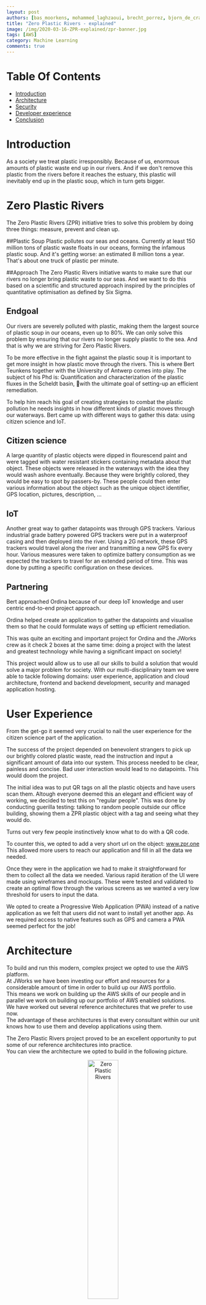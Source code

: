 ```yaml
---
layout: post
authors: [bas_moorkens, mohammed_laghzaoui, brecht_porrez, bjorn_de_craemer, frederick_bousson]
title: "Zero Plastic Rivers - explained"
image: /img/2020-03-16-ZPR-explained/zpr-banner.jpg
tags: [AWS]
category: Machine Learning
comments: true
---
```


# Table Of Contents

* [Introduction](#introduction)
* [Architecture](#architecture)
* [Security](#security)
* [Developer experience](#developer-experience)
* [Conclusion](#conclusion)

# Introduction

As a society we treat plastic irresponsibly. Because of us, enormous amounts of plastic waste end up in our rivers. And if we don't remove this plastic from the rivers before it reaches the estuary, this plastic will inevitably end up in the plastic soup, which in turn gets bigger.


# Zero Plastic Rivers

The Zero Plastic Rivers (ZPR) initiative tries to solve this problem by doing three things: measure, prevent and clean up.


##Plastic Soup
Plastic pollutes our seas and oceans. Currently at least 150 million tons of plastic waste floats in our oceans, forming the infamous plastic soup. And it's getting worse: an estimated 8 million tons a year. That's about one truck of plastic per minute.

##Approach
The Zero Plastic Rivers initiative wants to make sure that our rivers no longer bring plastic waste to our seas. And we want to do this based on a scientific and structured approach inspired by the principles of quantitative optimisation as defined by Six Sigma.


## Endgoal
Our rivers are severely polluted with plastic, making them the largest source of plastic soup in our oceans, even up to 80%. We can only solve this problem by ensuring that our rivers no longer supply plastic to the sea. And that is why we are striving for Zero Plastic Rivers.


To be more effective in the fight against the plastic soup it is important to get more insight in how plastic move through the rivers.
This is where Bert Teunkens together with the University of Antwerp comes into play.
The subject of his Phd is: Quantification and characterization of the plastic fluxes in the Scheldt basin, with the ultimate goal of  setting-up an efficient remediation.

To help him reach his goal of creating strategies to combat the plastic pollution he needs insights in how different kinds of plastic moves through our waterways.
Bert came up with different ways to gather this data: using citizen science and IoT.


## Citizen science
A large quantity of plastic objects were dipped in flourescend paint and were tagged with water resistant stickers containing metadata about that object. 
These objects were released in the waterways with the idea they would wash ashore eventually. 
Because they were brightly colored, they would be easy to spot by passers-by.
These people could then enter various information about the object such as the unique object identifier, GPS location, pictures, description, ... 

## IoT
Another great way to gather datapoints was through GPS trackers. 
Various industrial grade battery powered GPS trackers were put in a waterproof casing and then deployed into the river.
Using a 2G network, these GPS trackers would travel along the river and transmitting a new GPS fix every hour. 
Various measures were taken to optimize battery consumption as we expected the trackers to travel for an extended period of time. This was done by putting a specific configuration on these devices.


## Partnering

Bert approached Ordina because of our deep IoT knowledge and user centric end-to-end project approach.

Ordina helped create an application to gather the datapoints and visualise them so that he could formulate ways of setting up efficient remediation.

This was quite an exciting and important project for Ordina and the JWorks crew as it check 2 boxes at the same time: doing a project with the latest and greatest technology while having a significant impact on society!

This project would allow us to use all our skills to build a solution that would solve a major problem for society.
With our multi-disciplinairy team we were able to tackle following domains: user experience, application and cloud architecture, frontend and backend development, security and managed application hosting.


# User Experience

From the get-go it seemed very crucial to nail the user experience for the citizen science part of the application.

The success of the project depended on benevolent strangers to pick up our brightly colored plastic waste, read the instruction and input a significant amount of data into our system.
This process needed to be clear, painless and concise. 
Bad user interaction would lead to no datapoints. This would doom the project.


The initial idea was to put QR tags on all the plastic objects and have users scan them.
Altough everyone deemed this an elegant and efficient way of working, we decided to test this on "regular people".
This was done by conducting guerilla testing: talking to random people outside our office building, showing them a ZPR plastic object with a tag and seeing what they would do.

Turns out very few people instinctively know what to do with a QR code.

To counter this, we opted to add a very short url on the object: www.zpr.one
This allowed more users to reach our application and fill in all the data we needed.

Once they were in the application we had to make it straightforward for them to collect all the data we needed. Various rapid iteration of the UI were made using wireframes and mockups. These were tested and validated to create an optimal flow through the various screens as we wanted a very low threshold for users to input the data.

We opted to create a Progressive Web Application (PWA) instead of a native application as we felt that users did not want to install yet another app.
As we required access to native features such as GPS and camera a PWA seemed perfect for the job!


# Architecture

To build and run this modern, complex project we opted to use the AWS platform.  
At JWorks we have been investing our effort and resources for a considerable amount of time in order to build up our AWS portfolio.  
This means we work on building up the AWS skills of our people and in parallel we work on building up our portfolio of AWS enabled solutions.  
We have worked out several reference architectures that we prefer to use now.  
The advantage of these architectures is that every consultant within our unit knows how to use them and develop applications using them.  

The Zero Plastic Rivers project proved to be an excellent opportunity to put some of our reference architectures into practice.  
You can view the architecture we opted to build in the following picture.  

<div style="text-align: center;">
  <img alt="Zero Plastic Rivers" src="/img/2020-03-16-ZPR-explained/zpr_architecture.jpg" width="auto" height="40%" target="_blank">
</div>

This big architectural picture can be divided in 3 big sections:

* Backend java application
* Frontend ionic app
* IoT sensor data ingestion

We will highlight some key features of each architectural section in the following paragraphs.

## Backend application

<div style="text-align: center;">
  <img alt="Zero Plastic Rivers" src="/img/2020-03-16-ZPR-explained/zpr_arch_backend.jpg" width="auto" height="40%" target="_blank">
</div>

### The backend itself
Since we are called JWorks and we mainly focus on Java/Javacript development it should be no surprise that our backend application is written in Java with the Spring Boot framework.  
In general we prefer to write backends in the microservices paradigm, but in this case the backend was sufficiently small that it only consists of 1 microservice.  
The application itself is a pretty standard spring boot application.  
We use a postgreSQL server hosted in RDS as our persistent datastore on the backend, supplemented with an elasticache Redis cluster to cache database queries and configurations for the IoT sensors used in the IoT sensor data ingestion part.  
Our backend service is reachable over a REST interface for the outside world, we will talk more about this interface when we discuss the frontend application.  

### Hosting of the application
The backend application is hosted on our Kubernetes cluster in the AWS cloud. This cluster is an EKS cluster that we use to run several projects for customers and is also used for some of our internal applications.  
The EKS cluster is a multi-worker node cluster setup with multiple Auto Scaling Groups so we can guarantuee almost 100% uptime on our applications that run on this cluster.  
We have been using Kubernetes in different forms (on-premise, AKS, PKS,  ...) for a long time now which means we have a very clear image of how to use it and how to run applications on a cluster.  
We make heavy use of several key features like: secrets, configmaps, ...  
Our EKS cluster is running several plugins that allow us to quickly configure infrastructure components on the AWS cloud from within our cluster.  
For example the REST interface of the application is exposed through a Kubernetes ingress which is hooked up to the ALB controller plugin.  
This means that whenever we create a new ingress a new Application Load Balancer will be automatically provisioned in the AWS cloud to expose our deployment to the outside world. This makes it very easy to work with and allows us a lot of flexibility.  

## Frontend

<div style="text-align: center;">
  <img alt="Zero Plastic Rivers" src="/img/2020-03-16-ZPR-explained/zpr_arch_frontend.jpg" width="auto" height="40%" target="_blank">
</div>

Our frontend application consists of two parts.  
The first part is aimed at citizens who wish to help the cause. They can feed data in the system via the citizen science application when they find a bottle as shown in the image below.  
This is the first way that data from the plastic bottles comes into our system. We allow the user to upload an optional image when submitting this data. These images are stored in a secure S3 bucket.  
The second part is aimed at the researchers, and could be seen as the backoffice of the project, where the data given by the GPS trackers and the citizens is visualized in a clear and orderly way.

<div style="text-align: center;">
  <img alt="Zero Plastic Rivers" src="/img/2020-03-16-ZPR-explained/zpr-frontend-application.png" width="auto" height="40%" target="_blank">
</div>

To develop this application we have chosen to use Ionic. [Ionic](https://ionicframework.com/) is a free-to-use web-based framework that allows you to build hybrid mobile apps for iOS and Android, all from one codebase. In other words, Ionic is a tool for cross-platform mobile development. Ionic enables you to develop mobile apps using web technologies and languages like HTML, CSS, JavaScript, Angular, and TypeScript.

### Data visualization

<div style="text-align: center;">
  <img alt="Zero Plastic Rivers" src="/img/2020-03-16-ZPR-explained/zpr_arch_data_ingestion.jpg" width="auto" height="40%" target="_blank">
</div>

One of the most relevant components in this application is the map where the sensors and the plastic bottles in the river are visualized by means of the coordinates registered in these items as shown in the image above. For this we have chosen to use [Leaflet](https://leafletjs.com/) which is an open source JavaScript library for adding interactivity to maps. They have a ton of features and plugins to support doing pretty much anything with a map that you can think of.

Ionic offers a wide variety of ready to use plug-ins and one of them is the camera that enables users who decide to participate in this project to take pictures of the bottles to update the status and deterioration of each bottle in the river.

### Frontend Testing

In reference to software testing we have mainly used Unit Testing to reduce the number of errors that are released during deployment, which we consider critical for effective software development. 

### Frontend deployment

Originally we planned to host this application in a nginx webserver in our EKS cluster. We changed to S3 as it is an easier to maintain solution than running your own webserver on Kubernetes. We have setup a hosted zone in Route53 which serves as the entry point of users into our application. Route53 then forwards users who visit zpr.one to our Cloudfront distribution. Cloudfront serves the ionic app from our S3 bucket which has static webhosting enabled. This setup seems optimal as it is low maintenance, tightly secured and highly scalable.


#### Low maintenance
To explain why this setup is low maintenance let us take a look at the components used in this architecture.  
We are making use of Cloudfront, S3 and Route53 in this setup.  
All of these services are managed services provided by AWS.  
This means that there is no maintenance required on our part as AWS guarantees uptime and makes sure that everything is running smoothly.  
The only manual actions that have occurred on our side in this setup so far was to clear the Cloudfront cache after releasing a new version to have the new version more quickly available to users of the app.  

#### Tightly secured
Since we are using only managed services from AWS the burden of patching those services and making sure they are secured is on AWS itself.  
AWS has an excellent reputation on this regard so we feel very comfortable in this regard.  
We also make use of several additional features provided by AWS to secure our application further.  
For example the S3 bucket that is used to host the website is only accessible through the Cloudfront distribution.  
So users do not need access to the S3 resources itself, we implemented this nicely through Bucket policies and IAM access control.  

#### Highly scalable
Since we are only allowing traffic to our application from the Cloudfront distribution this means that we get all the benefits from this global CDN.  
Cloudfront operates on the AWS edge locations which are spread throughout the world.  
Because our application is mostly Belgium based this was not as important to us but the fact that Cloudfront routes its requests over the internal AWS backbone makes a huge difference in speed which is a nice feature if you are working with global applications.  
The S3 service which acts as the origin for our Cloudfront distribution is **nearly infinitely scalable** as proclaimed by AWS itself.  
The interaction between our frontend and backend happens over REST services provided by our backend in the EKS cluster which is exposed over an ALB so we are very confident that we can scale up as needed.  

## IoT sensor data ingestion


TODO fbousson
IoT is all about processing a large quanitity messages... 

What makes IoT data challenging from a developer perspective is threefold:

* Protocol
* Data format
* Message Content

Imagine you have a device that captures and delivers GPS data. 
Seems simple enough right? Guess again!


that these messages can be delivered over a variety of protocols (HTTP(S), TCP, UDP, MQTT, COAP, ...). On top of that, these messages are delivered in various formats (JSON, XML, HEX, ...)

TODO fbousson insert image of different communication stacks.


Some of our plastic containers send their location via the cellular network at regular intervals.  
These messages reach us via an external partner through the tcp protocol.  
The sensors can receive instructions and updates, but this has to happen inside the same open tcp connection within a very short timeframe.  
This is why we have chosen to develop a seperate java aplication that functions as "sensor gateway" to handle these incoming messages. This is deployed on an elastic beanstalk.  
This gateway consults the elasticache for any needed instructions or updates.  
If a return message is needed, it is sent through the open tcp connection.  
The sensor detection message is then passed on to an SQS queue. From here on, the focus of handling the message is less time-sensitive.  
A Lambda function decodes the message on the queue and then pushes it to another SQS message queue.  
A spring boot backend that is deployed in our kubernetes cluster handles these last events and persists them to our database.  


# Security

One key element of the security is controlling who has access to an application. To strengthen security, reduce risk and improve compliance, it is essential that only authorized users get to access specific data in an application and that authentication is required before that access is granted. This means that authentication is a critical component for most applications and in this project it was no exception, as we needed to secure the data visualization part of the application so that only researchers have access to advanced functionality.

To perform this authentication, we have chosen to use AWS Cognito as it dramatically simplifies application development by providing an authentication service that is simple to integrate into any modern application. In addition to storing login information, Cognito can store standard and custom user account settings. Learn more about AWS Cognito and its advantages [here](https://aws.amazon.com/cognito/).

Another advantage of AWS Cognito is that it supports OpenID Connect which is a simple identity layer built on top of the OAuth 2.0 protocol, which allows clients to verify the identity of an end user based on the authentication performed by an authorization server or identity provider (IdP), as well as to obtain basic profile information about the end user in an interoperable and REST-like manner. Learn more about OpenID Connect [here](https://openid.net/connect/).

### AWS Cognito and OpenID Connect

To carry out authentication using the OpenID Connect standard with Cognito we have chosen to use the Authorization Code Grant which is the preferred and most secure method for authorizing end users. Instead of directly providing user pool tokens to an end user upon authentication, an authorization code is provided. This code is then sent to a custom application that can exchange it for the desired tokens. Because the tokens are never exposed directly to an end user, they are less likely to become compromised.

The image below illustrates the flow, and, in this [blogpost](https://aws.amazon.com/blogs/mobile/understanding-amazon-cognito-user-pool-oauth-2-0-grants/), you can find more information about this approach.

<img alt="Authorization Code Grant Diagram" src="{{ '/img/2020-03-16-ZPR-explained/zpr_aws_cognito.jpg' | prepend: site.baseurl }}" class="image fit" style="margin:0px auto;">

To secure our frontend we have used Manfred Steyer's [Angular-oauth2-oidc](https://github.com/manfredsteyer/angular-oauth2-oidc) library but you could use any library as long as it is [OpenID certified](https://openid.net/certification/). 

Our colleague Jeroen wrote a fantastic [blogpost](https://ordina-jworks.github.io/security/2019/08/22/Securing-Web-Applications-With-Keycloak.html#setting-up-the-front-end-and-back-end-applications) that was very helpful to us. Jeroen shows the necessary steps to follow to secure any web application using OpenID Connect.

# D-Day

Tuesday December 17th was D-day. That day the bottles and sensors were finally thrown into the water. We had a tight timing because the bottles had to be thrown in the Scheldt river at high tide, at 3 different locations. 
It was a nice dry day and our client was quite nervous. Are all the signals coming in properly, is the sensor packed waterproof, ...?  Especially because we were not able to test all that much with the sensors due to the tight timing. 
At high tide, it was time to throw the bottles in the water and register the sensor via our Ionic App. Everything runs smoothly and the signals from the sensors come in. You see the customer cheer up and leave satisfied to the next location. Everything goes as planned all day long and after just a few days the first users start registering the objects on our website.
And today, so many weeks later, we still receive new registrations. 
It was a nice ending of a fascinating and instructive project. 

# Developer-experience

Zero Plastic Rivers was for some developers on the team the first experience with AWS and actually their first cloud project.  
In the beginning it was quite intimidating because a lot of different technologies of AWS are used.  
But soon it turned out to be quite easy to configure and with some help from some colleagues (thanks guys) I got everything up and running pretty quickly.  
In the beginning I was quite sceptical about the use of lambdas in our application, I didn't immediately see the advantage of it but in the end it turned out to be the best option, especially if we want to build applications with many more sensors in the future. Although it was sometimes difficult to find the correct documentation.  
My favorite technology was definitely Cognito. In a few lines of code you have a user administration of an entire application without having to worry about possible security holes.  
In the end it was a very pleasant experience to get started with AWS.
Due to this eye-opening experience several developers are looking forward to becoming AWS certified and gaining a deeper and more complete AWS skillset.


# Conclusion

TODO fbousson

We all learned a lot, made an impact, got press coverage

https://www.vrt.be/vrtnws/nl/2020/02/28/opnieuw-fluoplastic-in-schelde/
https://zeroplasticrivers.com/samenwerken/schelde-track-trace/
https://www.hln.be/in-de-buurt/antwerpen/wetenschappers-gooien-plastic-in-de-schelde-in-strijd-tegen-plasticvervuiling~a39b64e0/
